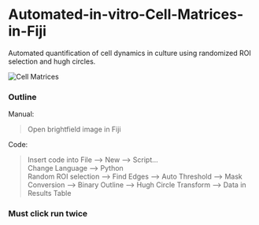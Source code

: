 # Automated-in-vitro-Cell-Matrices-in-Fiji

Automated quantification of cell dynamics in culture using randomized ROI selection and hugh circles. 

![Cell Matrices](https://user-images.githubusercontent.com/88243822/212144545-cd672258-93de-40a4-9759-9a825b085531.png)

### Outline
Manual: <br />
> Open brightfield image in Fiji
  
Code: <br />
> Insert code into File --> New --> Script... <br />
> Change Language --> Python <br />
> Random ROI selection --> Find Edges --> Auto Threshold --> Mask Conversion --> Binary Outline --> Hugh Circle Transform --> Data in Results Table <br />

### Must click run twice

